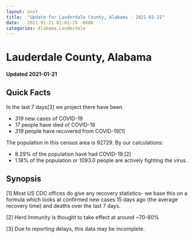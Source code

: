 ```yaml
---
layout: post
title:  "Update for Lauderdale County, Alabama - 2021-01-21"
date:   2021-01-21 01:01:29 -0600
categories: Alabama,Lauderdale
---
```


# Lauderdale County, Alabama
#### Updated 2021-01-21

## Quick Facts

In the last 7 days[3] we project there have been
- *319* new cases of COVID-19
- *17* people have died of COVID-19
- *319* people have recovered from COVID-19[1]

The population in this census area is 92729. By our calculations:
- 8.29% of the population have had COVID-19.[2]
- 1.18% of the population or 1093.0 people are actively fighting the virus.

## Synopsis




[1] Most US CDC offices do give any recovery statistics- we base this on a formula which looks at confirmed new cases
15 days ago (the average recovery time) and deaths over the last 7 days.

[2] Herd Immunity is thought to take effect at around ~70-80%

[3] Due to reporting delays, this data may be incomplete.
 
    